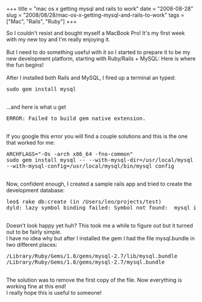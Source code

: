 +++ 
title = "mac os x getting mysql and rails to work"
date = "2008-08-28"
slug = "2008/08/28/mac-os-x-getting-mysql-and-rails-to-work"
tags =["Mac", "Rails", "Ruby"]
+++

<p>
So I couldn't resist and bought myself a MacBook Pro! It's my first week with my new toy and I'm really enjoying it.<br><br>But I need to do something useful with it so I started to prepare it to be my new development platform, starting with Ruby/Rails + MySQL: Here is where the fun begins!<br><br>After I installed both Rails and MySQL, I fired up a terminal an typed:<br><pre lang="bash">sudo gem install mysql</pre><br>...and here is what u get<br><pre lang="bash">ERROR: Failed to build gem native extension.</pre><br>If you google this error you will find a couple solutions and this is the one that worked for me:<br><pre lang="bash">ARCHFLAGS="-Os -arch x86_64 -fno-common"<br>sudo gem install mysql -- --with-mysql-dir=/usr/local/mysql<br>--with-mysql-config=/usr/local/mysql/bin/mysql_config</pre><br>Now, confident enough, I created a sample rails app and tried to create the development database:<br><pre lang="bash">leo$ rake db:create (in /Users/leo/projects/test)<br>dyld: lazy symbol binding failed: Symbol not found: _mysql_init</pre><br>Doesn't look happy yet huh? This took me a while to figure out but it turned out to be fairly simple.<br>I have no idea why but after I installed the gem I had the file mysql.bundle in two different places:<br><pre lang="bash">/Library/Ruby/Gems/1.8/gems/mysql-2.7/lib/mysql.bundle<br>/Library/Ruby/Gems/1.8/gems/mysql-2.7/mysql.bundle</pre><br>The solution was to remove the first copy of the file. Now everything is working fine at this end!<br>I really hope this is useful to someone!
</p>

